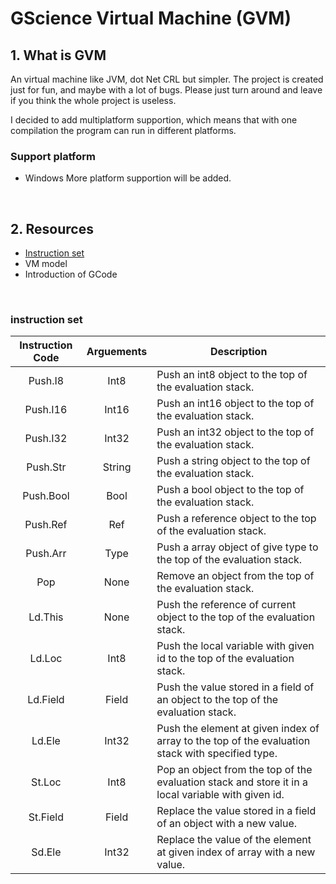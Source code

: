# GScience Virtual Machine (GVM)
## 1. What is GVM
An virtual machine like JVM, dot Net CRL but simpler. The project is created just for fun, and maybe with a lot of bugs. Please just turn around and leave if you think the whole project is useless.

I decided to add multiplatform supportion, which means that with one compilation the program can run in different platforms.
### Support platform
- Windows
More platform supportion will be added.
<br/>

## 2. Resources
- <a href="#instruction-set">Instruction set</a>
- VM model
- Introduction of GCode
<br/>

### instruction set
|Instruction Code|Arguements|Description|
| ------------ | ------------ | ------------ |
|<center>Push.I8</center>	|<center>Int8</center>	|Push an int8 object to the top of the evaluation stack.|
|<center>Push.I16</center>	|<center>Int16</center>	|Push an int16 object to the top of the evaluation stack.|
|<center>Push.I32</center>	|<center>Int32</center>	|Push an int32 object to the top of the evaluation stack.|
|<center>Push.Str</center>	|<center>String</center>|Push a string object to the top of the evaluation stack.|
|<center>Push.Bool</center>	|<center>Bool</center>	|Push a bool object to the top of the evaluation stack.|
|<center>Push.Ref</center>	|<center>Ref</center>	|Push a reference object to the top of the evaluation stack.|
|<center>Push.Arr</center>	|<center>Type</center>	|Push a array object of give type to the top of the evaluation stack.|
|<center>Pop</center>		|<center>None</center>	|Remove an object from the top of the evaluation stack.|
|<center>Ld.This</center>	|<center>None</center>	|Push the reference of current object to the top of the evaluation stack.|
|<center>Ld.Loc</center>	|<center>Int8</center>	|Push the local variable with given id to the top of the evaluation stack.|
|<center>Ld.Field</center>	|<center>Field</center>	|Push the value stored in a field of an object to the top of the evaluation stack.|
|<center>Ld.Ele</center>	|<center>Int32</center>	|Push the element at given index of array to the top of the evaluation stack with specified type.|
|<center>St.Loc</center>	|<center>Int8</center>	|Pop an object from the top of the evaluation stack and store it in a local variable with given id.|
|<center>St.Field</center>	|<center>Field</center>	|Replace the value stored in a field of an object with a new value.|
|<center>Sd.Ele</center>	|<center>Int32</center>	|Replace the value of the element at given index of array with a new value.|
